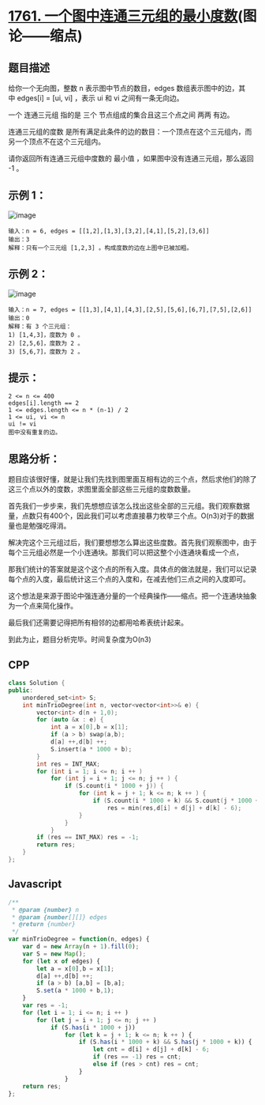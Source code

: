 # [1761. 一个图中连通三元组的最小度数](https://leetcode.cn/problems/minimum-degree-of-a-connected-trio-in-a-graph/)(图论——缩点)

## 题目描述

给你一个无向图，整数 n 表示图中节点的数目，edges 数组表示图中的边，其中 edges[i] = [ui, vi] ，表示 ui 和 vi 之间有一条无向边。

一个 连通三元组 指的是 三个 节点组成的集合且这三个点之间 两两 有边。

连通三元组的度数 是所有满足此条件的边的数目：一个顶点在这个三元组内，而另一个顶点不在这个三元组内。

请你返回所有连通三元组中度数的 最小值 ，如果图中没有连通三元组，那么返回 -1 。

## 示例 1：
 
![image](https://user-images.githubusercontent.com/72189350/200323927-9a437f11-e004-4164-8338-45ae79f0101d.png)

```
输入：n = 6, edges = [[1,2],[1,3],[3,2],[4,1],[5,2],[3,6]]
输出：3
解释：只有一个三元组 [1,2,3] 。构成度数的边在上图中已被加粗。
```
## 示例 2：

![image](https://user-images.githubusercontent.com/72189350/200324939-816afe41-eecd-457d-868f-9d823bb8342c.png)

```
输入：n = 7, edges = [[1,3],[4,1],[4,3],[2,5],[5,6],[6,7],[7,5],[2,6]]
输出：0
解释：有 3 个三元组：
1) [1,4,3]，度数为 0 。
2) [2,5,6]，度数为 2 。
3) [5,6,7]，度数为 2 。
```

## 提示：

```
2 <= n <= 400
edges[i].length == 2
1 <= edges.length <= n * (n-1) / 2
1 <= ui, vi <= n
ui != vi
图中没有重复的边。
```

## 思路分析：
题目应该很好懂，就是让我们先找到图里面互相有边的三个点，然后求他们的除了这三个点以外的度数，求图里面全部这些三元组的度数数量。

首先我们一步步来，我们先想想应该怎么找出这些全部的三元组。我们观察数据量，点数只有400个，因此我们可以考虑直接暴力枚举三个点。O(n3)对于的数据量也是勉强吃得消。

解决完这个三元组过后，我们要想想怎么算出这些度数。首先我们观察图中，由于每个三元组必然是一个小连通块。那我们可以把这整个小连通块看成一个点，

那我们统计的答案就是这个这个点的所有入度。具体点的做法就是，我们可以记录每个点的入度，最后统计这三个点的入度和，在减去他们三点之间的入度即可。

这个想法是来源于图论中强连通分量的一个经典操作——缩点。把一个连通块抽象为一个点来简化操作。

最后我们还需要记得把所有相邻的边都用哈希表统计起来。

到此为止，题目分析完毕。时间复杂度为O(n3)

## CPP
```cpp
class Solution {
public:
    unordered_set<int> S;
    int minTrioDegree(int n, vector<vector<int>>& e) {
        vector<int> d(n + 1,0);
        for (auto &x : e) {
            int a = x[0],b = x[1];
            if (a > b) swap(a,b);
            d[a] ++,d[b] ++;
            S.insert(a * 1000 + b);
        }       
        int res = INT_MAX;
        for (int i = 1; i <= n; i ++ )
            for (int j = i + 1; j <= n; j ++ ) {
                if (S.count(i * 1000 + j)) {
                    for (int k = j + 1; k <= n; k ++ ) {
                        if (S.count(i * 1000 + k) && S.count(j * 1000 + k))
                            res = min(res,d[i] + d[j] + d[k] - 6);
                    }
                }
            }
        if (res == INT_MAX) res = -1;
        return res;
    }
};
```


## Javascript
```Javascript
/**
 * @param {number} n
 * @param {number[][]} edges
 * @return {number}
 */
var minTrioDegree = function(n, edges) {
    var d = new Array(n + 1).fill(0);
    var S = new Map();
    for (let x of edges) {
        let a = x[0],b = x[1];
        d[a] ++,d[b] ++;
        if (a > b) [a,b] = [b,a];
        S.set(a * 1000 + b,1);
    }
    var res = -1;
    for (let i = 1; i <= n; i ++ )
        for (let j = i + 1; j <= n; j ++ )
            if (S.has(i * 1000 + j))
                for (let k = j + 1; k <= n; k ++ ) {
                    if (S.has(i * 1000 + k) && S.has(j * 1000 + k)) {
                        let cnt = d[i] + d[j] + d[k] - 6;
                        if (res == -1) res = cnt;
                        else if (res > cnt) res = cnt;
                    }
                }
    return res;
};
```
